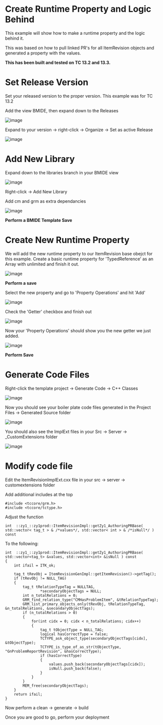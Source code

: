 <h1>Create Runtime Property and Logic Behind</h1>

This example will show how to make a runtime property and the logic behind it.

This was based on how to pull linked PR's for all ItemRevision objects and generated a property with the values.

**This has been built and tested on TC 13.2 and 13.3.**

<h1>Set Release Version</h1>

Set your released version to the proper version. This example was for TC 13.2

Add the view BMIDE, then expand down to the Releases

![image](https://user-images.githubusercontent.com/12979360/153721538-c26c7d97-6aa3-403b-98b0-a7e9757c6387.png)

Expand to your version -> right-click -> Organize -> Set as active Release

![image](https://user-images.githubusercontent.com/12979360/153721623-093e373d-b06e-4b0b-b79b-6e8b852f49db.png)

<h1>Add New Library</h1>

Expand down to the libraries branch in your BMIDE view

![image](https://user-images.githubusercontent.com/12979360/153721707-be37b283-9d4d-4394-99bd-a0937a046336.png)

Right-click -> Add New Library

Add cm and grm as extra dependancies

![image](https://user-images.githubusercontent.com/12979360/153722078-60b61d70-4523-4f1d-90e0-d192f1e3c351.png)

**Perform a BMIDE Template Save**

<h1>Create New Runtime Property</h1>

We will add the new runtime property to our ItemRevision base obejct for this example. Create a basic runtime property for 'TypedReference' as an Array with unlimited and finish it out.

![image](https://user-images.githubusercontent.com/12979360/153721890-8f9534b6-57ff-4a5d-a9b3-fef6369cfcb2.png)

**Perform a save**

Select the new property and go to 'Property Operations' and hit 'Add'

![image](https://user-images.githubusercontent.com/12979360/153722033-5d695540-0631-4eb4-990e-cab176e80808.png)

Check the 'Getter' checkbox and finish out

![image](https://user-images.githubusercontent.com/12979360/153722126-63187aca-6cfd-465b-aaba-702f13b5c8a4.png)

Now your 'Property Operations' should show you the new getter we just added.

![image](https://user-images.githubusercontent.com/12979360/153722171-1566569a-60e6-4b5a-948a-1d2aaff22263.png)

**Perform Save**

<h1>Generate Code Files</h1>

Right-click the template project -> Generate Code -> C++ Classes

![image](https://user-images.githubusercontent.com/12979360/153771626-fa068c33-c099-43c5-b994-acdf26deab47.png)

Now you should see your boiler plate code files generated in the Project Files -> Generated Source folder

![image](https://user-images.githubusercontent.com/12979360/153771697-6cf2cdd9-8537-4ebd-aca6-224a3250498a.png)

You should also see the ImplExt files in your Src -> Server -> _CustomExtensions folder

![image](https://user-images.githubusercontent.com/12979360/153771792-48bddd18-c734-4f2c-8d5f-7b53f406415b.png)

<h1>Modify code file</h1>

Edit the ItemRevisionImplExt.cxx file in your src -> server -> customextensions folder

Add additional includes at the top

    #include <tccore/grm.h>
    #include <tccore/tctype.h>

Adjust the function

    int  ::zy1_::zy1prod::ItemRevisionImpl::getZy1_AuthoringPRBase( std::vector< tag_t > & /*values*/, std::vector< int > & /*isNull*/ ) const
    
To the following:

	int  ::zy1_::zy1prod::ItemRevisionImpl::getZy1_AuthoringPRBase( std::vector<tag_t> &values, std::vector<int> &isNull ) const
	{
		int ifail = ITK_ok;

		tag_t tRevObj = ItemRevisionGenImpl::getItemRevision()->getTag();
		if (tRevObj != NULL_TAG)
		{
			tag_t tRelationTypeTag = NULLTAG,
					*secondaryObjectTags = NULL;
			int n_totalRelations = 0;
			GRM_find_relation_type("CMHasProblemItem", &tRelationTypeTag);
			GRM_list_primary_objects_only(tRevObj, tRelationTypeTag, &n_totalRelations, &secondaryObjectTags);
			if (n_totalRelations > 0)
			{
				for(int cidx = 0; cidx < n_totalRelations; cidx++)
				{
					tag_t tObjectType = NULL_TAG;
					logical hasCorrectType = false;
					TCTYPE_ask_object_type(secondaryObjectTags[cidx], &tObjectType);
					TCTYPE_is_type_of_as_str(tObjectType, "GnProblemReportRevision", &hasCorrectType);
					if (hasCorrectType)
					{
						values.push_back(secondaryObjectTags[cidx]);
						isNull.push_back(false);
					}
				}
			}
			MEM_free(secondaryObjectTags);
		}
		return ifail;
	}
  
Now perform a clean -> generate -> build

Once you are good to go, perform your deployment
